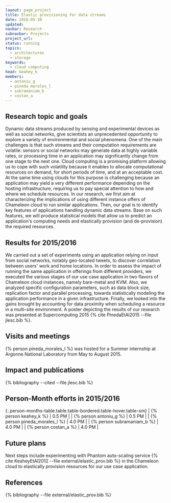 ```yaml
---
layout: page_project
title: Elastic provisioning for data streams
date: 2016-05-30
updated:
navbar: Research
subnavbar: Projects
project_url:
status: running
topics: 
  - architectures
  - storage
keywords:
  - cloud computing
head: keahey_k
members:
  - antoniu_g
  - pineda_morales_l
  - subramaniam_b
  - costan_a
---
```


## Research topic and goals

Dynamic data streams produced by sensing and experimental devices as well as social networks, give scientists an unprecedented opportunity to explore a variety of environmental and social phenomena. One of the main challenges is that such streams and their computation requirements are volatile: sensors or social networks may generate data at highly variable rates, or processing time in an application may significantly change from one stage to the next one. Cloud computing is a promising platform allowing us to cope with such volatility because it enables to allocate computational resources on demand, for short periods of time, and at an acceptable cost. At the same time using clouds for this purpose is challenging because an application may yield a very different performance depending on the hosting infrastructure, requiring us to pay special attention to how and where we schedule resources. In our research, we first aim at characterizing the implications of using different instance offers of Chameleon cloud to run similar applications. Then, our goal is to identify key features of applications handling dynamic data streams. Base on such features, we will produce statistical models that allow us to predict an application's computing needs and elastically provision (and de-provision) the required resources.

## Results for 2015/2016

We carried out a set of experiments using an application relying on input from social networks, notably geo-located tweets, to discover correlation between users' work and home locations. In order to assess the impact of running the same application in offerings from different providers, we executed the various stages of our use case application in two flavors of Chameleon cloud instances, namely bare-metal and KVM. Also, we analyzed specific configuration parameters, such as data block size, replication factor and parallel processing, towards statistically modeling the application performance in a given infrastructure. Finally, we looked into the gains brought by accounting for data proximity when scheduling a resource in a multi-site environment. A poster depicting the results of our research was presented at Supercomputing 2015 {% cite PinedaEtAl2015 --file jlesc.bib %}.


## Visits and meetings

{% person pineda_morales_l %} was hosted for a Summer internship at Argonne National Laboratory from May to August 2015.

## Impact and publications

{% bibliography --cited --file jlesc.bib %}


## Person-Month efforts in 2015/2016

{:.person-months-table.table.table-bordered.table-hover.table-sm}
| {% person keahey_k %} | 0.5 PM |
| {% person antoniu_g %} | 0.5 PM |
| {% person pineda_morales_l %} | 4.0 PM |
| {% person subramaniam_b %} | 4.0 PM |
| {% person costan_a %} | 4.0 PM |

## Future plans

Next steps include experimenting with Phantom auto-scaling service {% cite KeaheyEtAl2012 --file external/elastic_prov.bib %} in the Chameleon cloud to elastically provision resources for our use case application.


## References

{% bibliography --file external/elastic_prov.bib %}
